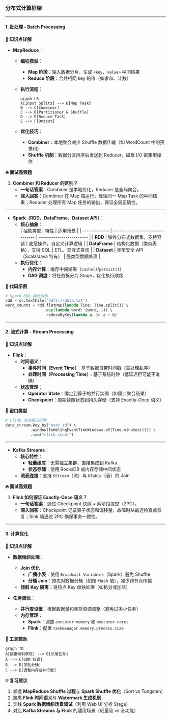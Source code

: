### 分布式计算框架  
------
#### **1. 批处理 - Batch Processing**  
**🔑 知识点详解**  
- **MapReduce**：  
  - **编程模型**：  
    - **Map 阶段**：输入数据分片，生成 `<key, value>` 中间结果  
    - **Reduce 阶段**：合并相同 key 的值（如求和、计数）  
  - **执行流程**：  
    
    ```mermaid
    graph LR  
    A[Input Splits] --> B[Map Task]  
    B --> C[Combiner]  
    C --> D[Partitioner & Shuffle]  
    D --> E[Reduce Task]  
    E --> F[Output]  
    ```
  - **优化技巧**：  
    - **Combiner**：本地聚合减少 Shuffle 数据传输（如 WordCount 中的预求和）  
    - **Shuffle 机制**：数据分区排序后发送到 Reducer，磁盘 I/O 密集型操作  

**🔥 面试高频题**  
1. **Combiner 和 Reducer 的区别？**  
   - **一句话答案**：Combiner 是本地优化，Reducer 是全局聚合。  
   - **深入回答**：Combiner 在 Map 端运行，处理同一 Map Task 的中间结果；Reducer 处理所有 Map 任务的输出，保证全局正确性。  

------
- **Spark（RDD、DataFrame、Dataset API）**：  
  - **核心抽象**：  
    | 抽象类型      | 特性                             | 适用场景                 |
    | ------------- | -------------------------------- | ------------------------ |
    | **RDD**       | 弹性分布式数据集，支持容错       | 底层操作，自定义计算逻辑 |
    | **DataFrame** | 结构化数据（类似表格），支持 SQL | ETL、交互式查询          |
    | **Dataset**   | 类型安全 API（Scala/Java 特有）  | 强类型数据处理           |
  - **执行优化**：  
    - **内存计算**：缓存中间结果（`cache()`/`persist()`）  
    - **DAG 调度**：将任务拆分为 Stage，优化执行顺序  

**📝 代码示例**  
```python  
# Spark RDD 操作示例  
rdd = sc.textFile("hdfs://data.txt")  
word_counts = rdd.flatMap(lambda line: line.split()) \  
                 .map(lambda word: (word, 1)) \  
                 .reduceByKey(lambda a, b: a + b)  
```

------
#### **2. 流式计算 - Stream Processing**  
**🔑 知识点详解**  
- **Flink**：  
  - **时间语义**：  
    - **事件时间（Event Time）**：基于数据自带时间戳（需处理乱序）  
    - **处理时间（Processing Time）**：基于系统时钟（低延迟但可能不准确）  
  - **状态管理**：  
    - **Operator State**：绑定到算子的并行实例（如窗口聚合结果）  
    - **Checkpoint**：周期快照状态到持久存储（支持 Exactly-Once 语义）  

**🌟 窗口类型**  
```python  
# Flink 滚动窗口示例  
data_stream.key_by("user_id") \  
           .window(TumblingEventTimeWindows.of(Time.minutes(5))) \  
           .sum("click_count")  
```

------
- **Kafka Streams**：  
  - **核心特性**：  
    - **轻量级库**：无需独立集群，直接集成到 Kafka  
    - **状态存储**：使用 RocksDB 或内存存储中间状态  
  - **流表连接**：支持 `KStream`（流）与 `KTable`（表）的 Join  

**🔥 面试高频题**  
1. **Flink 如何保证 Exactly-Once 语义？**  
   - **一句话答案**：通过 Checkpoint 快照 + 两阶段提交（2PC）。  
   - **深入回答**：Checkpoint 记录算子状态和偏移量，故障时从最近检查点恢复；Sink 端通过 2PC 确保事务一致性。  

------
#### **3. 计算优化**  
**🔑 知识点详解**  
- **数据倾斜处理**：  
  - **Join 优化**：  
    - **广播小表**：使用 `Broadcast Variables`（Spark）避免 Shuffle  
    - **分桶 Join**：预先对数据分桶（如按 Hash 值），减少跨节点传输  
  - **倾斜 Key 隔离**：将热点 Key 单独处理（如拆分或加盐）  

- **任务调优**：  
  - **并行度设置**：根据数据量和集群资源调整（避免过多小任务）  
  - **内存管理**：  
    - **Spark**：调整 `executor-memory` 和 `executor-cores`  
    - **Flink**：配置 `taskmanager.memory.process.size`  

**🔧 工具辅助**  

```mermaid
graph TD  
A[数据倾斜表现] --> B[长尾任务]  
A --> C[OOM 错误]  
B --> D[加盐分桶]  
C --> E[调整内存或并行度]  
```

**💡 复习建议**  
1. 掌握 **MapReduce Shuffle 过程**与 **Spark Shuffle 优化**（Sort vs Tungsten）  
2. 熟悉 **Flink 时间语义**与 **Watermark 生成机制**  
3. 实践 **Spark 数据倾斜场景调试**（利用 Web UI 分析 Stage）  
4. 对比 **Kafka Streams 与 Flink** 的适用场景（轻量级 vs 全功能）